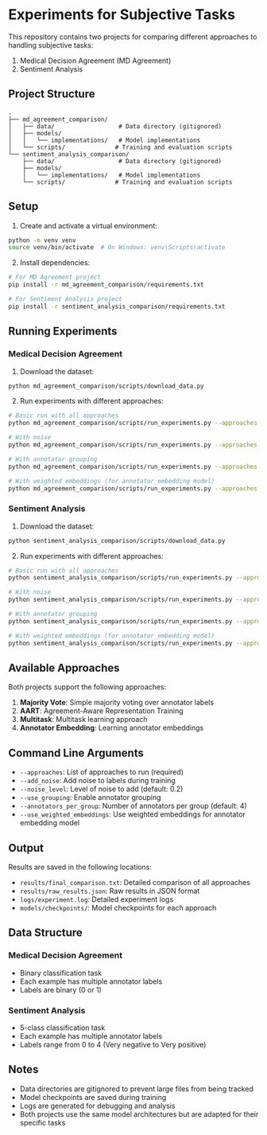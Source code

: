 # Experiments for Subjective Tasks

This repository contains two projects for comparing different approaches to handling subjective tasks:

1. Medical Decision Agreement (MD Agreement)
2. Sentiment Analysis

## Project Structure

```
.
├── md_agreement_comparison/
│   ├── data/                  # Data directory (gitignored)
│   ├── models/
│   │   └── implementations/   # Model implementations
│   └── scripts/              # Training and evaluation scripts
└── sentiment_analysis_comparison/
    ├── data/                  # Data directory (gitignored)
    ├── models/
    │   └── implementations/   # Model implementations
    └── scripts/              # Training and evaluation scripts
```

## Setup

1. Create and activate a virtual environment:
```bash
python -m venv venv
source venv/bin/activate  # On Windows: venv\Scripts\activate
```

2. Install dependencies:
```bash
# For MD Agreement project
pip install -r md_agreement_comparison/requirements.txt

# For Sentiment Analysis project
pip install -r sentiment_analysis_comparison/requirements.txt
```

## Running Experiments

### Medical Decision Agreement

1. Download the dataset:
```bash
python md_agreement_comparison/scripts/download_data.py
```

2. Run experiments with different approaches:
```bash
# Basic run with all approaches
python md_agreement_comparison/scripts/run_experiments.py --approaches majority_vote aart multitask annotator_embedding

# With noise
python md_agreement_comparison/scripts/run_experiments.py --approaches majority_vote aart multitask annotator_embedding --add_noise --noise_level 0.2

# With annotator grouping
python md_agreement_comparison/scripts/run_experiments.py --approaches majority_vote aart multitask annotator_embedding --use_grouping --annotators_per_group 4

# With weighted embeddings (for annotator_embedding model)
python md_agreement_comparison/scripts/run_experiments.py --approaches majority_vote aart multitask annotator_embedding --use_weighted_embeddings
```

### Sentiment Analysis

1. Download the dataset:
```bash
python sentiment_analysis_comparison/scripts/download_data.py
```

2. Run experiments with different approaches:
```bash
# Basic run with all approaches
python sentiment_analysis_comparison/scripts/run_experiments.py --approaches majority_vote aart multitask annotator_embedding

# With noise
python sentiment_analysis_comparison/scripts/run_experiments.py --approaches majority_vote aart multitask annotator_embedding --add_noise --noise_level 0.2

# With annotator grouping
python sentiment_analysis_comparison/scripts/run_experiments.py --approaches majority_vote aart multitask annotator_embedding --use_grouping --annotators_per_group 4

# With weighted embeddings (for annotator_embedding model)
python sentiment_analysis_comparison/scripts/run_experiments.py --approaches majority_vote aart multitask annotator_embedding --use_weighted_embeddings
```

## Available Approaches

Both projects support the following approaches:

1. **Majority Vote**: Simple majority voting over annotator labels
2. **AART**: Agreement-Aware Representation Training
3. **Multitask**: Multitask learning approach
4. **Annotator Embedding**: Learning annotator embeddings

## Command Line Arguments

- `--approaches`: List of approaches to run (required)
- `--add_noise`: Add noise to labels during training
- `--noise_level`: Level of noise to add (default: 0.2)
- `--use_grouping`: Enable annotator grouping
- `--annotators_per_group`: Number of annotators per group (default: 4)
- `--use_weighted_embeddings`: Use weighted embeddings for annotator embedding model

## Output

Results are saved in the following locations:
- `results/final_comparison.txt`: Detailed comparison of all approaches
- `results/raw_results.json`: Raw results in JSON format
- `logs/experiment.log`: Detailed experiment logs
- `models/checkpoints/`: Model checkpoints for each approach

## Data Structure

### Medical Decision Agreement
- Binary classification task
- Each example has multiple annotator labels
- Labels are binary (0 or 1)

### Sentiment Analysis
- 5-class classification task
- Each example has multiple annotator labels
- Labels range from 0 to 4 (Very negative to Very positive)

## Notes

- Data directories are gitignored to prevent large files from being tracked
- Model checkpoints are saved during training
- Logs are generated for debugging and analysis
- Both projects use the same model architectures but are adapted for their specific tasks
